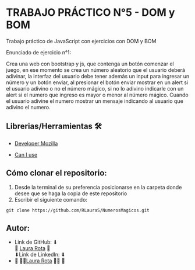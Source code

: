 # TRABAJO PRÁCTICO N°5 - DOM y BOM 

Trabajo práctico de JavaScript con ejercicios con DOM y BOM

Enunciado de ejercicio n°1:

Crea una web con bootstrap y js, que contenga un botón comenzar el juego, en ese momento se crea un número aleatorio que el usuario deberá adivinar, la interfaz del usuario debe tener además un input para ingresar un número y un botón enviar, al presionar el botón enviar mostrar en un alert si el usuario adivino o no el número mágico, si no lo adivino indicarle con un alert si el numero que ingreso es mayor o menor al número mágico.
Cuando el usuario adivine el numero mostrar un mensaje indicando al usuario que adivino el numero.


## Librerias/Herramientas 🛠
- [Developer Mozilla](https://developer.mozilla.org/es/docs/Web/JavaScript)

- [Can I use](https://caniuse.com/?cats=JS&statuses=all)


 ## Cómo clonar el repositorio:
1. Desde la terminal de su preferencia posicionarse en la carpeta donde desee que se haga la copia de este repositorio
2. Escribir el siguiente comando:
```
git clone https://github.com/RLauraS/NumerosMagicos.git
```

## Autor:
- Link de GitHub: ⬇ <br>
💜 [Laura Rota](https://github.com/RLauraS) 💜<br>
⬇Link de LinkedIn: ⬇ <br>
- 💜 👩‍💻[Laura Rota](https://www.linkedin.com/in/laura-rota-51699b243/?original_referer=) 👩‍💻 💜